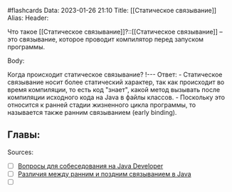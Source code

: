 #flashcards
Data: 2023-01-26 21:10
Title: [[Статическое связывание]]
Alias:
Header:

Что такое [[Статическое связывание]]?::[[Статическое связывание]] – это связывание, которое проводит компилятор перед запуском программы.
<!--SR:!2023-03-14,3,330-->




Body:



Когда происходит статическое связывание?
!---
Ответ:
	- Статическое связывание носит более статический характер, так как происходит во время компиляции, то есть код "знает", какой метод вызывать после компиляции исходного кода на Java в файлы классов. 
	- Поскольку это относится к ранней стадии жизненного цикла программы, то называется также ранним связыванием (early binding).
<!--SR:!2023-03-11,3,330-->




Главы:
-


Sources:
- [ ] [Вопросы для собеседования на Java Developer](https://github.com/enhorse/java-interview/blob/master/README.md#%D0%9E%D0%9E%D0%9F)
- [ ] [Различия между ранним и поздним связыванием в Java](https://javarush.com/groups/posts/439-razlichija-mezhdu-rannim-i-pozdnim-svjazihvaniem-v-java)
- [ ] []()
